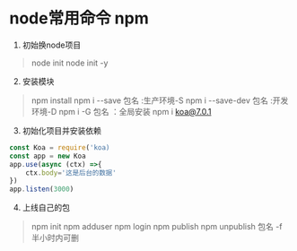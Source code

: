 # node常用命令 npm

1. 初始换node项目
> node init
> node init -y

2. 安装模块
> npm install
> npm i --save 包名     :生产环境-S
> npm i --save-dev 包名 :开发环境-D
> npm i -G 包名         ：全局安装
> npm i koa@7.0.1

3. 初始化项目并安装依赖
```javascript
const Koa = require('koa)
const app = new Koa
app.use(async (ctx) =>{
    ctx.body='这是后台的数据'
})
app.listen(3000)
```

4. 上线自己的包
> npm init
> npm adduser
> npm login
> npm publish
> npm unpublish 包名 -f 半小时内可删
